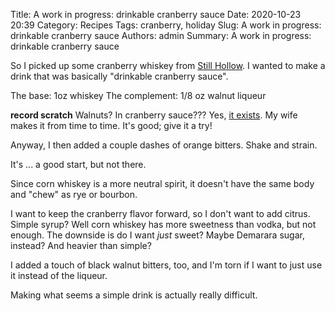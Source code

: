Title: A work in progress: drinkable cranberry sauce
Date: 2020-10-23 20:39
Category: Recipes
Tags: cranberry, holiday
Slug: A work in progress: drinkable cranberry sauce
Authors: admin
Summary: A work in progress: drinkable cranberry sauce

So I picked up some cranberry whiskey from [Still Hollow](https://stillhollowspirits.com). I wanted to make a drink that was basically "drinkable cranberry sauce".

The base: 1oz whiskey
The complement: 1/8 oz walnut liqueur

**record scratch** Walnuts? In cranberry sauce??? Yes, [it exists](https://www.tasteofhome.com/recipes/cranberry-sauce-with-walnuts/). My wife makes it from time to time. It's good; give it a try!

Anyway, I then added a couple dashes of orange bitters. Shake and strain.

It's ... a good start, but not there. 

Since corn whiskey is a more neutral spirit, it doesn't have the same body and "chew" as rye or bourbon. 

I want to keep the cranberry flavor forward, so I don't want to add citrus. Simple syrup? Well corn whiskey has more sweetness than vodka, but not enough. The downside is do I want *just* sweet? Maybe Demarara sugar, instead? And heavier than simple?

I added a touch of black walnut bitters, too, and I'm torn if I want to just use it instead of the liqueur.

Making what seems a simple drink is actually really difficult.